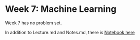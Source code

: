 # Week 7: Machine Learning

Week 7 has no problem set.

In addition to Lecture.md and Notes.md, there is [Notebook here](http://cdn.cs50.net/2016/fall/lectures/7/notes7.html)

